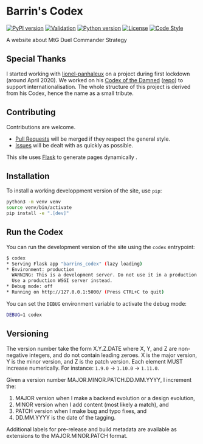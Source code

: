 # Barrin's Codex
[![PyPI version](https://badge.fury.io/py/barrins-codex.svg)](https://badge.fury.io/py/barrins-codex)
[![Validation](https://github.com/Spigushe/barrins-codex/actions/workflows/static.yml/badge.svg)](https://github.com/Spigushe/barrins-codex/actions/workflows/static.yml)
[![Python version](https://img.shields.io/badge/python-3.8-blue)](https://www.python.org/downloads/)
[![License](https://img.shields.io/badge/License-MIT-blue)](https://opensource.org/licenses/MIT)
[![Code Style](https://img.shields.io/badge/code%20style-black-black)](https://github.com/psf/black)

A website about MtG Duel Commander Strategy

## Special Thanks
I started working with [lionel-panhaleux](https://github.com/lionel-panhaleux)
on a project during first lockdown (around April 2020). We worked on his
[Codex of the Damned](https://codex-of-the-damned.org/)
([repo](https://github.com/lionel-panhaleux/codex-of-the-damned)) to support
internationalisation. The whole structure of this project is derived from his
Codex, hence the name as a small tribute.

## Contributing
Contributions are welcome.
- [Pull Requests](https://github.com/Spigushe/barrins-codex/pulls) will be merged if they respect the general style.
- [Issues](https://github.com/Spigushe/barrins-codex/issues) will be dealt with as quickly as possible.

This site uses [Flask](https://flask.palletsprojects.com) to generate pages
dynamically .

## Installation
To install a working developpment version of the site, use `pip`:

```bash
python3 -m venv venv
source venv/bin/activate
pip install -e ".[dev]"
```

## Run the Codex
You can run the development version of the site using the `codex` entrypoint:

```bash
$ codex
* Serving Flask app "barrins_codex" (lazy loading)
* Environment: production
  WARNING: This is a development server. Do not use it in a production deployment.
  Use a production WSGI server instead.
* Debug mode: off
* Running on http://127.0.0.1:5000/ (Press CTRL+C to quit)
```

You can set the `DEBUG` environment variable to activate the debug mode:

```bash
DEBUG=1 codex
```

## Versioning
The version number take the form X.Y.Z.DATE where X, Y, and Z are non-negative
integers, and do not contain leading zeroes. X is the major version, Y is the
minor version, and Z is the patch version. Each element MUST increase
numerically. For instance: `1.9.0` -> `1.10.0` -> `1.11.0`.

Given a version number MAJOR.MINOR.PATCH.DD.MM.YYYY, I increment the:
1. MAJOR version when I make a backend evolution or a design evolution,
1. MINOR version when I add content (most likely a match), and
1. PATCH version when I make bug and typo fixes, and
1. DD.MM.YYYY is the date of the tagging.

Additional labels for pre-release and build metadata are available as
extensions to the MAJOR.MINOR.PATCH format.
